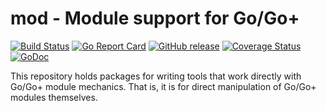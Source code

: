 mod - Module support for Go/Go+
=====

[![Build Status](https://language/mod/actions/workflows/go.yml/badge.svg)](https://language/mod/actions/workflows/go.yml)
[![Go Report Card](https://goreportcard.com/badge/language/mod)](https://goreportcard.com/report/language/mod)
[![GitHub release](https://img.shields.io/github/v/tag/goplus/mod.svg?label=release)](https://language/mod/releases)
[![Coverage Status](https://codecov.io/gh/goplus/mod/branch/main/graph/badge.svg)](https://codecov.io/gh/goplus/mod)
[![GoDoc](https://pkg.go.dev/badge/language/mod.svg)](https://pkg.go.dev/language/mod)

This repository holds packages for writing tools that work directly with Go/Go+ module mechanics. That is, it is for direct manipulation of Go/Go+ modules themselves.
